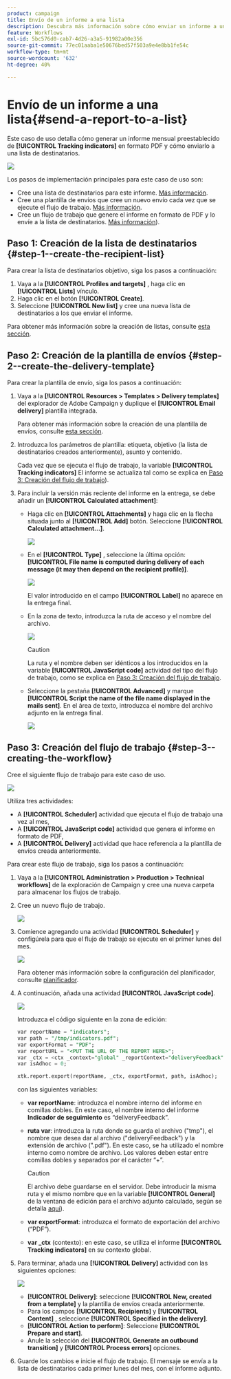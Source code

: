 ```yaml
---
product: campaign
title: Envío de un informe a una lista
description: Descubra más información sobre cómo enviar un informe a una lista con un flujo de trabajo
feature: Workflows
exl-id: 5bc576d0-cab7-4d26-a3a5-91982a00e356
source-git-commit: 77ec01aaba1e50676bed57f503a9e4e8bb1fe54c
workflow-type: tm+mt
source-wordcount: '632'
ht-degree: 40%

---
```


# Envío de un informe a una lista{#send-a-report-to-a-list}

Este caso de uso detalla cómo generar un informe mensual preestablecido de **[!UICONTROL Tracking indicators]** en formato PDF y cómo enviarlo a una lista de destinatarios.

![](assets/use_case_report_intro.png)

Los pasos de implementación principales para este caso de uso son:

* Cree una lista de destinatarios para este informe. [Más información](#step-1--create-the-recipient-list).
* Cree una plantilla de envíos que cree un nuevo envío cada vez que se ejecute el flujo de trabajo. [Más información](#step-2--create-the-delivery-template).
* Cree un flujo de trabajo que genere el informe en formato de PDF y lo envíe a la lista de destinatarios. [Más información](#step-3--create-the-workflow)).

## Paso 1: Creación de la lista de destinatarios {#step-1--create-the-recipient-list}

Para crear la lista de destinatarios objetivo, siga los pasos a continuación:

1. Vaya a la **[!UICONTROL Profiles and targets]** , haga clic en **[!UICONTROL Lists]** vínculo.
1. Haga clic en el botón **[!UICONTROL Create]**.
1. Seleccione **[!UICONTROL New list]** y cree una nueva lista de destinatarios a los que enviar el informe.

Para obtener más información sobre la creación de listas, consulte [esta sección](../../v8/audiences/create-audiences.md).

## Paso 2: Creación de la plantilla de envíos {#step-2--create-the-delivery-template}

Para crear la plantilla de envío, siga los pasos a continuación:

1. Vaya a la **[!UICONTROL Resources > Templates > Delivery templates]** del explorador de Adobe Campaign y duplique el **[!UICONTROL Email delivery]** plantilla integrada.

   Para obtener más información sobre la creación de una plantilla de envíos, consulte [esta sección](../../v8/send/create-templates.md).

1. Introduzca los parámetros de plantilla: etiqueta, objetivo (la lista de destinatarios creados anteriormente), asunto y contenido.

   Cada vez que se ejecuta el flujo de trabajo, la variable **[!UICONTROL Tracking indicators]** El informe se actualiza tal como se explica en [Paso 3: Creación del flujo de trabajo](#step-3--creating-the-workflow)).

1. Para incluir la versión más reciente del informe en la entrega, se debe añadir un **[!UICONTROL Calculated attachment]**:

   * Haga clic en **[!UICONTROL Attachments]** y haga clic en la flecha situada junto al **[!UICONTROL Add]** botón. Seleccione **[!UICONTROL Calculated attachment...]**.

     ![](assets/use_case_report_4.png)

   * En el **[!UICONTROL Type]** , seleccione la última opción: **[!UICONTROL File name is computed during delivery of each message (it may then depend on the recipient profile)]**.

     ![](assets/use_case_report_5.png)

     El valor introducido en el campo **[!UICONTROL Label]** no aparece en la entrega final.

   * En la zona de texto, introduzca la ruta de acceso y el nombre del archivo.

     ![](assets/use_case_report_6.png)

     >[!CAUTION]
     >
     >La ruta y el nombre deben ser idénticos a los introducidos en la variable **[!UICONTROL JavaScript code]** actividad del tipo del flujo de trabajo, como se explica en [Paso 3: Creación del flujo de trabajo](#step-3--creating-the-workflow).

   * Seleccione la pestaña **[!UICONTROL Advanced]** y marque **[!UICONTROL Script the name of the file name displayed in the mails sent]**. En el área de texto, introduzca el nombre del archivo adjunto en la entrega final.

     ![](assets/use_case_report_6b.png)

## Paso 3: Creación del flujo de trabajo {#step-3--creating-the-workflow}

Cree el siguiente flujo de trabajo para este caso de uso.

![](assets/use_case_report_8.png)

Utiliza tres actividades:

* A **[!UICONTROL Scheduler]** actividad que ejecuta el flujo de trabajo una vez al mes,
* A **[!UICONTROL JavaScript code]** actividad que genera el informe en formato de PDF,
* A **[!UICONTROL Delivery]** actividad que hace referencia a la plantilla de envíos creada anteriormente.

Para crear este flujo de trabajo, siga los pasos a continuación:

1. Vaya a la **[!UICONTROL Administration > Production > Technical workflows]** de la exploración de Campaign y cree una nueva carpeta para almacenar los flujos de trabajo.
1. Cree un nuevo flujo de trabajo.

   ![](assets/use_case_report_7.png)

1. Comience agregando una actividad **[!UICONTROL Scheduler]** y configúrela para que el flujo de trabajo se ejecute en el primer lunes del mes.

   ![](assets/use_case_report_9.png)

   Para obtener más información sobre la configuración del planificador, consulte [planificador](scheduler.md).

1. A continuación, añada una actividad **[!UICONTROL JavaScript code]**.

   ![](assets/use_case_report_10.png)

   Introduzca el código siguiente en la zona de edición:

   ```sql
   var reportName = "indicators";
   var path = "/tmp/indicators.pdf";
   var exportFormat = "PDF";
   var reportURL = "<PUT THE URL OF THE REPORT HERE>";
   var _ctx = <ctx _context="global" _reportContext="deliveryFeedback" />
   var isAdhoc = 0;
   
   xtk.report.export(reportName, _ctx, exportFormat, path, isAdhoc);
   ```


   con las siguientes variables:

   * **var reportName**: introduzca el nombre interno del informe en comillas dobles. En este caso, el nombre interno del informe **Indicador de seguimiento** es “deliveryFeedback”.
   * **ruta var**: introduzca la ruta donde se guarda el archivo (&quot;tmp&quot;), el nombre que desea dar al archivo (&quot;deliveryFeedback&quot;) y la extensión de archivo (&quot;.pdf&quot;). En este caso, se ha utilizado el nombre interno como nombre de archivo. Los valores deben estar entre comillas dobles y separados por el carácter “+”.

     >[!CAUTION]
     >
     >El archivo debe guardarse en el servidor. Debe introducir la misma ruta y el mismo nombre que en la variable **[!UICONTROL General]** de la ventana de edición para el archivo adjunto calculado, según se detalla [aquí](#step-2--create-the-delivery-template)).

   * **var exportFormat**: introduzca el formato de exportación del archivo (“PDF”).
   * **var _ctx** (contexto): en este caso, se utiliza el informe **[!UICONTROL Tracking indicators]** en su contexto global.

1. Para terminar, añada una **[!UICONTROL Delivery]** actividad con las siguientes opciones:

   ![](assets/use_case_report_11.png)

   * **[!UICONTROL Delivery]**: seleccione **[!UICONTROL New, created from a template]** y la plantilla de envíos creada anteriormente.
   * Para los campos **[!UICONTROL Recipients]** y **[!UICONTROL Content]** , seleccione **[!UICONTROL Specified in the delivery]**.
   * **[!UICONTROL Action to perform]**: Seleccione **[!UICONTROL Prepare and start]**.
   * Anule la selección del **[!UICONTROL Generate an outbound transition]** y **[!UICONTROL Process errors]** opciones.

1. Guarde los cambios e inicie el flujo de trabajo. El mensaje se envía a la lista de destinatarios cada primer lunes del mes, con el informe adjunto.
